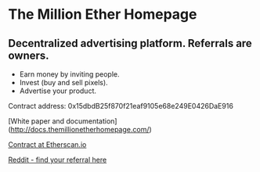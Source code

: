 # The Million Ether Homepage

## Decentralized advertising platform. Referrals are owners. 

- Earn money by inviting people.
- Invest (buy and sell pixels).
- Advertise your product.

Contract address: 0x15dbdB25f870f21eaf9105e68e249E0426DaE916

[White paper and documentation] (http://docs.themillionetherhomepage.com/)

[Contract at Etherscan.io](https://etherscan.io/address/0x15dbdB25f870f21eaf9105e68e249E0426DaE916)

[Reddit - find your referral here](https://www.reddit.com/r/MillionEther/)